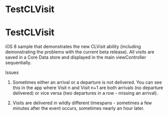 TestCLVisit
===========
TestCLVisit
===========
iOS 8 sample that demonstrates the new CLVisit ability (including demonstrating the problems with the current beta release).  All visits are saved in a Core Data store and displayed in the main viewController sequentially.

Issues

1.  Sometimes either an arrival or a departure is not delivered.  You can see this in the app where Visit n and Visit n+1 are both arrivals (no departure delivered) or vice versa (two departures in a row - missing an arrival).

2.  Visits are delivered in wildly different timespans - sometimes a few minutes after the event occurs, sometimes nearly an hour later.

